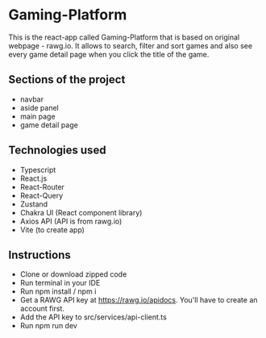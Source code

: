# Gaming-Platform

This is the react-app called Gaming-Platform that is based on original webpage - rawg.io.
It allows to search, filter and sort games and also see every game detail page when you click the title of the game.

## Sections of the project

- navbar
- aside panel
- main page
- game detail page

## Technologies used

- Typescript
- React.js
- React-Router
- React-Query
- Zustand
- Chakra UI (React component library)
- Axios API (API is from rawg.io)
- Vite (to create app)

## Instructions

- Clone or download zipped code
- Run terminal in your IDE
- Run npm install / npm i
- Get a RAWG API key at https://rawg.io/apidocs. You'll have to create an account first.
- Add the API key to src/services/api-client.ts
- Run npm run dev
